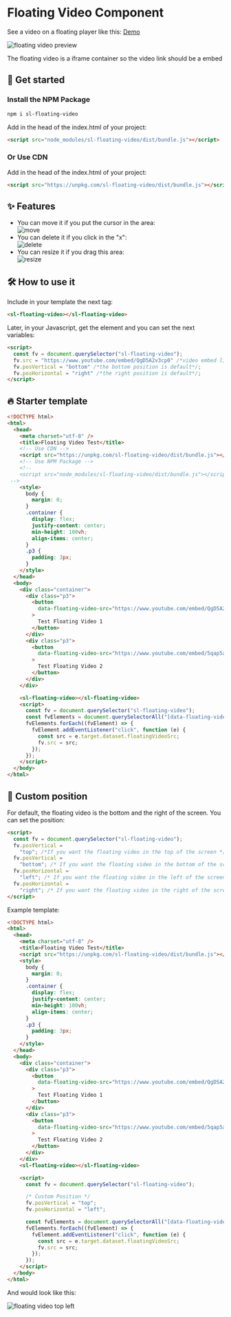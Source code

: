 # Floating Video Component

See a video on a floating player like this: [Demo](https://floating-video-component.glitch.me/)

![floating video preview](https://gitlab.com/RHRivasG/floating-video-component/-/raw/main/docs/be78a8688f3845188823a54c2e7f3b91.png)

The floating video is a iframe container so the video link should be a embed

## 🚀 Get started

### Install the NPM Package

```bash
npm i sl-floating-video
```

Add in the head of the index.html of your project:

```html
<script src="node_modules/sl-floating-video/dist/bundle.js"></script>
```

### Or Use CDN

Add in the head of the index.html of your project:

```html
<script src="https://unpkg.com/sl-floating-video/dist/bundle.js"></script>
```

## ✨ Features

- You can move it if you put the cursor in the area: <br />
  ![move](https://gitlab.com/RHRivasG/floating-video-component/-/raw/main/docs/d4e7d68ffed44d9ea337265a6c1b9db7.png) <br />
- You can delete it if you click in the "x": <br />
  ![delete](https://gitlab.com/RHRivasG/floating-video-component/-/raw/main/docs/4060a1be932248b6ad0b2df8f6189528.png) <br />
- You can resize it if you drag this area: <br />
  ![resize](https://gitlab.com/RHRivasG/floating-video-component/-/raw/main/docs/4c0e77a3716c4ea2812bb945d53a8715.png) <br />

## 🛠️ How to use it

Include in your template the next tag:

```html
<sl-floating-video></sl-floating-video>
```

Later, in your Javascript, get the element and you can set the next variables:

```html
<script>
  const fv = document.querySelector("sl-floating-video");
  fv.src = "https://www.youtube.com/embed/QgD5A2v3cp0" /*video embed link*/;
  fv.posVertical = "bottom" /*the bottom position is default*/;
  fv.posHorizontal = "right" /*the right position is default*/;
</script>
```

## 🔥 Starter template

```html
<!DOCTYPE html>
<html>
  <head>
    <meta charset="utf-8" />
    <title>Floating Video Test</title>
    <!-- Use CDN -->
    <script src="https://unpkg.com/sl-floating-video/dist/bundle.js"></script>
    <!-- Use NPM Package -->
    <!-- 
    <script src="node_modules/sl-floating-video/dist/bundle.js"></script>
 -->
    <style>
      body {
        margin: 0;
      }
      .container {
        display: flex;
        justify-content: center;
        min-height: 100vh;
        align-items: center;
      }
      .p3 {
        padding: 3px;
      }
    </style>
  </head>
  <body>
    <div class="container">
      <div class="p3">
        <button
          data-floating-video-src="https://www.youtube.com/embed/QgD5A2v3cp0"
        >
          Test Floating Video 1
        </button>
      </div>
      <div class="p3">
        <button
          data-floating-video-src="https://www.youtube.com/embed/5qap5aO4i9A"
        >
          Test Floating Video 2
        </button>
      </div>
    </div>

    <sl-floating-video></sl-floating-video>
    <script>
      const fv = document.querySelector("sl-floating-video");
      const fvElements = document.querySelectorAll("[data-floating-video-src]");
      fvElements.forEach((fvElement) => {
        fvElement.addEventListener("click", function (e) {
          const src = e.target.dataset.floatingVideoSrc;
          fv.src = src;
        });
      });
    </script>
  </body>
</html>
```

## 🔧 Custom position

For default, the floating video is the bottom and the right of the screen. You can set the position:

```html
<script>
  const fv = document.querySelector("sl-floating-video");
  fv.posVertical =
    "top"; /*If you want the floating video in the top of the screen */
  fv.posVertical =
    "bottom"; /* If you want the floating video in the bottom of the screen */
  fv.posHorizontal =
    "left"; /* If you want the floating video in the left of the screen */
  fv.posHorizontal =
    "right"; /* If you want the floating video in the right of the screen */
</script>
```

Example template:

```html
<!DOCTYPE html>
<html>
  <head>
    <meta charset="utf-8" />
    <title>Floating Video Test</title>
    <script src="https://unpkg.com/sl-floating-video/dist/bundle.js"></script>
    <style>
      body {
        margin: 0;
      }
      .container {
        display: flex;
        justify-content: center;
        min-height: 100vh;
        align-items: center;
      }
      .p3 {
        padding: 3px;
      }
    </style>
  </head>
  <body>
    <div class="container">
      <div class="p3">
        <button
          data-floating-video-src="https://www.youtube.com/embed/QgD5A2v3cp0"
        >
          Test Floating Video 1
        </button>
      </div>
      <div class="p3">
        <button
          data-floating-video-src="https://www.youtube.com/embed/5qap5aO4i9A"
        >
          Test Floating Video 2
        </button>
      </div>
    </div>
    <sl-floating-video></sl-floating-video>

    <script>
      const fv = document.querySelector("sl-floating-video");

      /* Custom Position */
      fv.posVertical = "top";
      fv.posHorizontal = "left";

      const fvElements = document.querySelectorAll("[data-floating-video-src]");
      fvElements.forEach((fvElement) => {
        fvElement.addEventListener("click", function (e) {
          const src = e.target.dataset.floatingVideoSrc;
          fv.src = src;
        });
      });
    </script>
  </body>
</html>
```

And would look like this:

![floating video top left](https://gitlab.com/RHRivasG/floating-video-component/-/raw/main/docs/cb72537a7b7e419f8a3a5f0ffff70f42.png)
